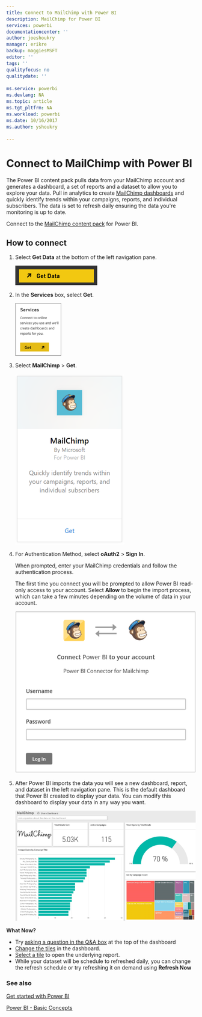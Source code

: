 ```yaml
---
title: Connect to MailChimp with Power BI
description: MailChimp for Power BI
services: powerbi
documentationcenter: ''
author: joeshoukry
manager: erikre
backup: maggiesMSFT
editor: ''
tags: ''
qualityfocus: no
qualitydate: ''

ms.service: powerbi
ms.devlang: NA
ms.topic: article
ms.tgt_pltfrm: NA
ms.workload: powerbi
ms.date: 10/16/2017
ms.author: yshoukry

---
```

# Connect to MailChimp with Power BI
The Power BI content pack pulls data from your MailChimp account and generates a dashboard, a set of reports and a dataset to allow you to explore your data. Pull in analytics to create [MailChimp dashboards](https://powerbi.microsoft.com/integrations/mailchimp) and quickly identify trends within your campaigns, reports, and individual subscribers. The data is set to refresh daily ensuring the data you're monitoring is up to date.

Connect to the [MailChimp content pack](https://app.powerbi.com/getdata/services/mailchimp) for Power BI.

## How to connect
1. Select **Get Data** at the bottom of the left navigation pane.
   
    ![](media/powerbi-content-pack-mailchimp/PBI_GetData.png)
2. In the **Services** box, select **Get**.
   
   ![](media/powerbi-content-pack-mailchimp/PBI_GetServices.png)
3. Select **MailChimp** \> **Get**.
   
   ![](media/powerbi-content-pack-mailchimp/mailchimp.png)
4. For Authentication Method, select **oAuth2** \> **Sign In**.
   
    When prompted, enter your MailChimp credentials and follow the authentication process.
   
    The first time you connect you will be prompted to allow Power BI read-only access to your account. Select **Allow** to begin the import process, which can take a few minutes depending on the volume of data in your account.
   
    ![](media/powerbi-content-pack-mailchimp/Allow.PNG)
5. After Power BI imports the data you will see a new dashboard, report, and dataset in the left navigation pane. This is the default dashboard that Power BI created to display your data. You can modify this dashboard to display your data in any way you want.
   
   ![](media/powerbi-content-pack-mailchimp/PBI_MailChimpNewDash.png)

**What Now?**

* Try [asking a question in the Q&A box](powerbi-service-q-and-a.md) at the top of the dashboard
* [Change the tiles](powerbi-service-edit-a-tile-in-a-dashboard.md) in the dashboard.
* [Select a tile](powerbi-service-dashboard-tiles.md) to open the underlying report.
* While your dataset will be schedule to refreshed daily, you can change the refresh schedule or try refreshing it on demand using **Refresh Now**

### See also
[Get started with Power BI](powerbi-service-get-started.md)

[Power BI - Basic Concepts](powerbi-service-basic-concepts.md)

